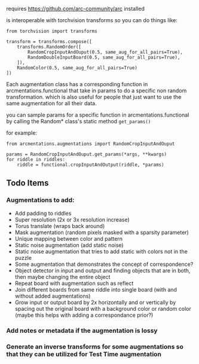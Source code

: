 

requires https://github.com/arc-community/arc installed

is interoperable with torchvision transforms so you can do things like:

```
from torchvision import transforms

transform = transforms.compose([
	transforms.RandomOrder([
        RandomCropInputAndOuput(0.5, same_aug_for_all_pairs=True),
        RandomDoubleInputBoard(0.5, same_aug_for_all_pairs=True),
    ]),
	RandomColor(0.5, same_aug_for_all_pairs=True)
])

```

Each augmentation class has a corresponding function in arcmentations.functional that take in params to do a specific non random transformation. which is also useful for people that just want to use the same augmentation for all their data.

  

you can sample params for a specific function in arcmentations.functional by calling the Random* class's static method `get_params()`

for example:

```
from arcmentations.augmentations import RandomCropInputAndOuput

params = RandomCropInputAndOuput.get_params(*args, **kwargs)
for riddle in riddles:
    riddle = functional.cropInputAndOutput(riddle, *params)

```
## Todo Items
### Augmentations to add:
 - Add padding to riddles
 - Super resolution (2x or 3x resolution increase)
 - Torus translate (wraps back around)
 - Mask augmentation (random pixels masked with a sparsity parameter)
 - Unique mapping between color and pattern
 - Static noise augmentation (add static noise)
 - Static noise augmentation that tries to add static with colors not in the puzzle 
 - Some  augmentation that demonstrates the concept of correspondence?
 - Object detector in input and output and finding objects that are in both, then maybe changing the entire object 
 - Repeat board with augmentation such as reflect
 - Join different boards from same riddle into single board (with and without added augmentations)
  - Grow input or output board by 2x horizontally and or vertically by spacing out the original board with a background color or random color (maybe this helps with adding a  correspondance prior?)

### Add notes or metadata if the augmentation is lossy
### Generate an inverse transforms for some augmentations so that they can be utilized for Test Time augmentation
